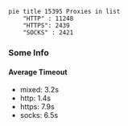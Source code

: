 
```mermaid
pie title 15395 Proxies in list
    "HTTP" : 11248
    "HTTPS": 2439
    "SOCKS" : 2421
```

### Some Info
#### Average Timeout

- mixed: 3.2s
- http: 1.4s
- https: 7.9s
- socks: 6.5s